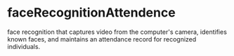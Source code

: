 # faceRecognitionAttendence
face recognition that captures video from the computer's camera, identifies known faces, and maintains an attendance record for recognized individuals. 
